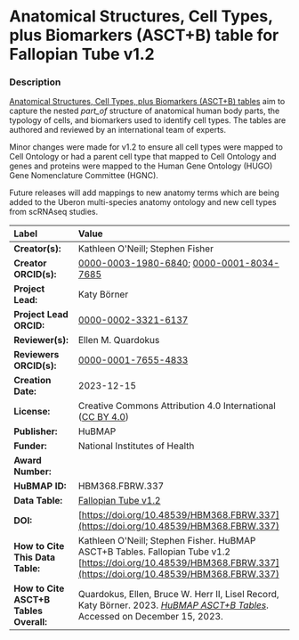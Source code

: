 # Anatomical Structures, Cell Types, plus Biomarkers (ASCT+B) table for Fallopian Tube v1.2

### Description
[Anatomical Structures, Cell Types, plus Biomarkers (ASCT+B) tables](https://humanatlas.io/asctb-tables) aim to capture the nested *part_of* structure of anatomical human body parts, the typology of cells, and biomarkers used to identify cell types. The tables are authored and reviewed by an international team of experts. 

Minor changes were made for v1.2 to ensure all cell types were mapped to Cell Ontology or had a parent cell type that mapped to Cell Ontology and genes and proteins were mapped to the Human Gene Ontology (HUGO) Gene Nomenclature Committee (HGNC). 

Future releases will add mappings to new anatomy terms which are being added to the Uberon multi-species anatomy ontology and new cell types from scRNAseq studies.

| Label | Value |
| :------------- |:-------------|
| **Creator(s):** | Kathleen O'Neill; Stephen Fisher |
| **Creator ORCID(s):** | [0000-0003-1980-6840](https://orcid.org/0000-0003-1980-6840); [0000-0001-8034-7685](https://orcid.org/0000-0001-8034-7685) |
| **Project Lead:** | Katy B&ouml;rner |
| **Project Lead ORCID:** | [0000-0002-3321-6137](https://orcid.org/0000-0002-3321-6137) |
| **Reviewer(s):** | Ellen M. Quardokus 
| **Reviewers ORCID(s):** |[0000-0001-7655-4833](https://orcid.org/0000-0001-7655-4833)|
| **Creation Date:** | 2023-12-15 |
| **License:** | Creative Commons Attribution 4.0 International ([CC BY 4.0](https://creativecommons.org/licenses/by/4.0/)) |
| **Publisher:** | HuBMAP |
| **Funder:** | National Institutes of Health |
| **Award Number:** | |
| **HuBMAP ID:** | HBM368.FBRW.337 |
| **Data Table:** | [Fallopian Tube v1.2](https://cdn.humanatlas.io/hra-releases/v2.0/asct-b/asct-b-fallopian-tube.csv) |
| **DOI:** | [https://doi.org/10.48539/HBM368.FBRW.337](https://doi.org/10.48539/HBM368.FBRW.337) |
| **How to Cite This Data Table:** | Kathleen O'Neill; Stephen Fisher. HuBMAP ASCT+B Tables. Fallopian Tube v1.2 [https://doi.org/10.48539/HBM368.FBRW.337](https://doi.org/10.48539/HBM368.FBRW.337) |
| **How to Cite ASCT+B Tables Overall:** | Quardokus, Ellen, Bruce W. Herr II, Lisel Record, Katy B&ouml;rner. 2023. [*HuBMAP ASCT+B Tables*](https://humanatlas.io/asctb-tables). Accessed on December 15, 2023. |
